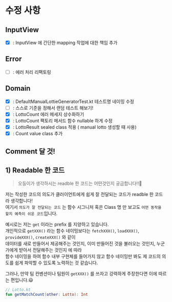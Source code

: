 # 수정 사항


## InputView
- [x] : InputView 에 간단한 mapping 작업에 대한 책임 추가

## Error  

- [ ] : 에러 처리 리팩토링

## Domain  
- [x] : DefaultManualLottieGeneratorTest.kt 테스트명 네이밍 수정  
- [ ] : 스스로 기준을 정해서 랜덤 테스트 해보기!
- [x] : LottoCount 에러 메세지 상수화하기
- [x] : LottoCount 팩토리 메서드 함수 nullable 하게 수정
- [x] : LottoResult sealed class 적용 ( manual lotto 생성할 때 사용)  
- [x] : Count value class 추가
## Comment 달 것!

## 1) Readable 한 코드 
> 오둥이가 생각하시는 readble 한 코드는 어떤것인지 궁금합니다!!🤔  

저는 작성한 코드의 의도가 클러이언트에게 쉽게 잘 전달되는 코드가 readble 한 코드라 생각합니다!  
여기서 `의도가 잘 전달되는 코드` 는 함수 시그니처 혹은 Class 명 만 보고도 `어떤 동작을 할지 예측이 쉬운 코드`입니다.  

 예시로는 저는 `get` 이라는 prefix 를 지양하고 있습니다.  
개인적으로 `getXXX()` 라는 함수 네이밍보다는 `fetchXXX()`, `loadXXX()`, `provideXXX()`, `createXXX()` 와 같이  
데이터를 새로 만들어서 제공해주는 것인지, 이미 만들어진 것을 불러오는 것인지, 누군가에게 받아서 전달해주는 것인지 에 따라  
함수 네이밍을 하여 함수 내부 구현체를 들어가지 않고 함수 네이밍만 봐도 제 코드의 의도를 쉽게 파악할 수 있도록 노력하는 것 같습니다.  

그러나, 만약 팀 컨벤션이나 팀원이 `getXXX()` 를 쓰자고 강력하게 주장한다면 이에 따르는 편입니다.😃   
```kotlin  
// Lotto.kt
fun getMatchCount(other: Lotto): Int
```


